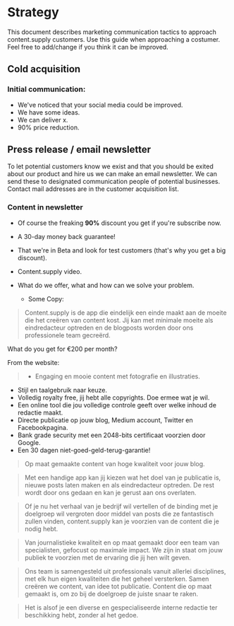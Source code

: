 # Strategy

This document describes marketing communication tactics to approach content.supply customers. Use this guide when approaching a costumer. Feel free to add/change if you think it can be improved. 

## Cold acquisition

### Initial communication:

* We've noticed that your social media could be improved.
* We have some ideas.
* We can deliver x.
* 90% price reduction.

## Press release / email newsletter

To let potential customers know we exist and that you should be exited about our product and hire us we can make an email newsletter. We can send these to designated communication people of potential businesses. Contact mail addresses are in the customer acquisition list.

### Content in newsletter
 
* Of course the freaking **90%** discount you get if you're subscribe now.
* A 30-day money back guarantee!
* That we're in Beta and look for test customers (that's why you get a big discount).
* Content.supply video.

* What do we offer, what and how can we solve your problem.

  * Some Copy:

> Content.supply is de app die eindelijk een einde maakt aan de moeite die het creëren van content kost. Jij kan met minimale moeite als eindredacteur optreden en de blogposts worden door ons professionele team gecreërd.    

What do you get for €200 per month?

From the website:

> * Engaging en mooie content met fotografie en illustraties.
* Stijl en taalgebruik naar keuze.
* Volledig royalty free, jij hebt alle copyrights. Doe ermee wat je wil.
* Een online tool die jou volledige controle geeft over welke inhoud de redactie maakt.
* Directe publicatie op jouw blog, Medium account, Twitter en Facebookpagina.
* Bank grade security met een 2048-bits certificaat voorzien door Google.
* Een 30 dagen niet-goed-geld-terug-garantie!

> Op maat gemaakte content van hoge kwaliteit voor jouw blog.

> Met een handige app kan jij kiezen wat het doel van je publicatie is, nieuwe posts laten maken en als eindredacteur optreden. De rest wordt door ons gedaan en kan je gerust aan ons overlaten.  

> Of je nu het verhaal van je bedrijf wil vertellen of de binding met je doelgroep wil vergroten door middel van posts die ze fantastisch zullen vinden, content.supply kan je voorzien van de content die je nodig hebt.

> Van journalistieke kwaliteit en op maat gemaakt door een team van specialisten, gefocust op maximale impact. We zijn in staat om jouw publiek te voorzien met de ervaring die jij hen wilt geven.

> Ons team is samengesteld uit professionals vanuit allerlei disciplines, met elk hun eigen kwaliteiten die het geheel versterken. Samen creëren we content, van idee tot publicatie. Content die op maat gemaakt is, om zo bij de doelgroep de juiste snaar te raken.

> Het is alsof je een diverse en gespecialiseerde interne redactie ter beschikking hebt, zonder al het gedoe.
